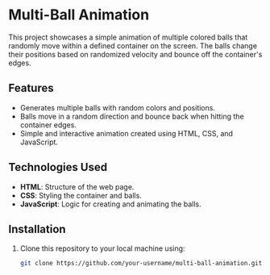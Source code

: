 # Multi-Ball Animation

This project showcases a simple animation of multiple colored balls that randomly move within a defined container on the screen. The balls change their positions based on randomized velocity and bounce off the container's edges.

## Features

- Generates multiple balls with random colors and positions.
- Balls move in a random direction and bounce back when hitting the container edges.
- Simple and interactive animation created using HTML, CSS, and JavaScript.

## Technologies Used

- **HTML**: Structure of the web page.
- **CSS**: Styling the container and balls.
- **JavaScript**: Logic for creating and animating the balls.

## Installation

1. Clone this repository to your local machine using:
   ```bash
   git clone https://github.com/your-username/multi-ball-animation.git
